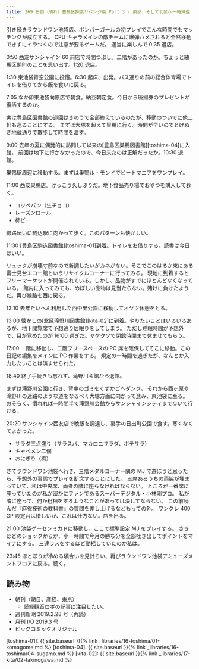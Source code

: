 ```yaml
---
title: 269 日目（晴れ）豊島区探索リベンジ篇 Part 3 - 東部、そして北区へ一時帰還
---
```


引き続きラウンドワン池袋店。ボンバーガールの初プレイでこんな時間でもマッチングが成立する。
CPU キャラメインの敵チームに爆弾ハメされると全然移動できずにイラつくので注意が要るゲームだ。
適当に楽しんで 0:35 退店。

0:50 西友サンシャイン 60 前店で時間つぶし。二階があったのか。ちょっと練馬区関町のことを思い出す。1:20 退店。

1:30 東池袋青空公園に投宿。6:30 起床、出発。バス通りの前の総合体育場でトイレを借りてから飯を食いに戻る。

7:05 なか卯東池袋向原店で朝食。納豆朝定食。今日から唐揚券のプレゼントが復活するのか。

実は豊島区図書館の巡回はきのうで全部終えているのだが、移動のついでに他二軒も巡ることにする。
まずは大塚を超えて巣鴨に行く。時間が早いのでとげぬき地蔵通りで散歩して時間を潰す。

9:00 去年の夏に偶発的に訪問して以来の[豊島区巣鴨図書館][toshima-04]に入館。
前回は地下に行かなかったので、今日来たのは正解だったか。10:30 退館。

巣鴨駅周辺に移動する。まずは巣鴨ル・モンドでビートマニアをワンプレイ。

11:00 西友巣鴨店。けっこう久しぶりだ。地下食品売り場でおやつを購入しておく。

* コッペパン（生チョコ）
* レーズンロール
* 柿ピー

線路伝いに駒込駅に向かって歩く。このパターンも懐かしい。

11:30 [豊島区駒込図書館][toshima-01]到着。トイレをお借りする。読書は今日はいい。

リュックが崩壊寸前なので新調したいがカネがない。そこでこのはるか東にある富士見台エコー館というリサイクルコーナーに行ってみる。
現地に到着するとフリーマーケットが開催されている。しかし、品物がすでにほとんどなくなっている。
館内に入ってみても、めぼしい品物は見当たらない。賭けに負けたようだ。再び線路を西に戻る。

12:10 去年たいへん利用した西中里公園に移動してオヤツ休憩をとる。

13:00 懐かしの[北区滝野川図書館][kita-02]に到着。やりたいことはいろいろあるが、地下閲覧席で予想通り居眠りをしてしまう。
ただし睡眠時間が予想外で、目が覚めたのが 16:00 過ぎだ。ヤケクソで閉館時間まで休ませてもらう。

17:00 一階に移動し、二階フリースペースの PC 席を確保してそこに移動。この日記の編集をメインに PC 作業をする。
規定の一時間を過ぎたが、なんとか入力したいことは済ませられた。

18:40 終了手続きも忘れず、滝野川会館から退館。

まずは滝野川公園に行き、背中のゴミをくずかごへダンク。
それから西ヶ原や滝野川の迷路のような道をなるべく大塚方面に向かって進み、東池袋に至る。
おそらく、慣れれば一時間半で滝野川会館からサンシャインシティまで歩いて行ける。

20:20 サンシャイン西友店で晩飯を調達し、裏手の日出町公園で食す。寒くなくてよかった。

* サラダ三点盛り（サラスパ、マカロニサラダ、ポテサラ）
* キャベメン二個
* おにぎり（梅）

さてラウンドワン池袋へ行き、三階メダルコーナー隅の MJ で遊ぼうと思ったら、予想外の事態でプレイを断念することにした。
三席あるうちの両脇が埋まっていて、私は中央席、両者の隣に座らなければならない。
ところが一番席に座っていたのが私が密かにファンであるスーパーデジタル・小林剛プロ。
私が隣に座って、何か粗相をするようなことがあっては決してならない。
この前読んだ『麻雀技術の教科書』の質問を差し上げるなどもっての外。
ワンクレ 400 GP 設定台は惜しいが、これは仕方ない。店を出る。

21:00 池袋ゲーセンミカドに移動し、ここで標準設定 MJ をプレイする。
さきほどのショックからか、小一時間で今月の勝ち分を全部吐き出してポイントをマイナにする。
三連ラスをするほど動揺していたのか私は。

23:45 ほとぼりが冷める頃合いを見計らい、再びラウンドワン池袋アミューズメントフロアに戻る。続く。

## 読み物

* 朝刊（朝日、産経、東京）
  * 読経観音ロボの記事に注目したい。
* 週刊新潮 2019.2.28 号（再読）
* 月刊 I/O 2019.3 号
* ビッグコミックオリジナル

[toshima-01]: {{ site.baseurl }}{% link _libraries/16-toshima/01-komagome.md %}
[toshima-04]: {{ site.baseurl }}{% link _libraries/16-toshima/04-sugamo.md %}
[kita-02]: {{ site.baseurl }}{% link _libraries/17-kita/02-takinogawa.md %}
